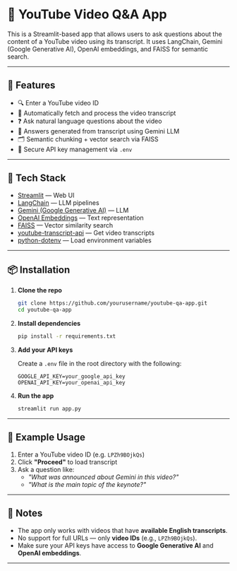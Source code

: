 
# 🎥 YouTube Video Q&A App

This is a Streamlit-based app that allows users to ask questions about the content of a YouTube video using its transcript. It uses LangChain, Gemini (Google Generative AI), OpenAI embeddings, and FAISS for semantic search.

---

## 🚀 Features

- 🔍 Enter a YouTube video ID
- 📄 Automatically fetch and process the video transcript
- ❓ Ask natural language questions about the video
- 🧠 Answers generated from transcript using Gemini LLM
- 🗂 Semantic chunking + vector search via FAISS
- 🔐 Secure API key management via `.env`

---

## 🧰 Tech Stack

- [Streamlit](https://streamlit.io/) — Web UI
- [LangChain](https://www.langchain.com/) — LLM pipelines
- [Gemini (Google Generative AI)](https://ai.google.dev) — LLM
- [OpenAI Embeddings](https://platform.openai.com/docs/guides/embeddings) — Text representation
- [FAISS](https://github.com/facebookresearch/faiss) — Vector similarity search
- [youtube-transcript-api](https://github.com/jdepoix/youtube-transcript-api) — Get video transcripts
- [python-dotenv](https://github.com/theskumar/python-dotenv) — Load environment variables

---

## 📦 Installation

1. **Clone the repo**
   ```bash
   git clone https://github.com/yourusername/youtube-qa-app.git
   cd youtube-qa-app
   ```

2. **Install dependencies**
   ```bash
   pip install -r requirements.txt
   ```

3. **Add your API keys**

   Create a `.env` file in the root directory with the following:

   ```
   GOOGLE_API_KEY=your_google_api_key
   OPENAI_API_KEY=your_openai_api_key
   ```

4. **Run the app**
   ```bash
   streamlit run app.py
   ```

---

## 🧪 Example Usage

1. Enter a YouTube video ID (e.g. `LPZh9BOjkQs`)
2. Click **"Proceed"** to load transcript
3. Ask a question like:
   - _"What was announced about Gemini in this video?"_
   - _"What is the main topic of the keynote?"_

---

## 📌 Notes

- The app only works with videos that have **available English transcripts**.
- No support for full URLs — only **video IDs** (e.g., `LPZh9BOjkQs`).
- Make sure your API keys have access to **Google Generative AI** and **OpenAI embeddings**.

---
